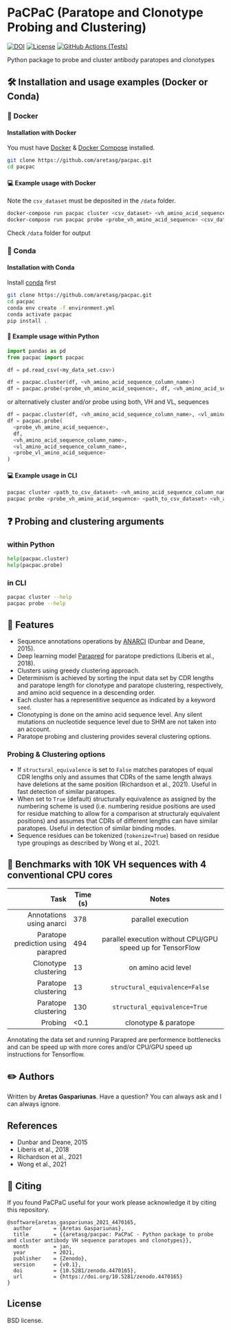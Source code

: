 # PaCPaC (Paratope and Clonotype Probing and Clustering)

[![DOI](https://zenodo.org/badge/DOI/10.5281/zenodo.4470165.svg)](https://doi.org/10.5281/zenodo.4470165)
[![License](https://img.shields.io/badge/License-BSD%203--Clause-blue.svg)](https://opensource.org/licenses/BSD-3-Clause)
[![GitHub Actions (Tests)](https://github.com/aretasg/pacpac/workflows/Tests/badge.svg)](https://github.com/aretasg/pacpac)

Python package to probe and cluster antibody paratopes and clonotypes

## :hammer_and_wrench: Installation and usage examples (Docker or Conda)
### :whale: Docker
#### Installation with Docker
You must have [Docker](https://docs.docker.com/get-docker/) & [Docker Compose](https://docs.docker.com/compose/install/) installed.
```bash
git clone https://github.com/aretasg/pacpac.git
cd pacpac
```
#### :computer: Example usage with Docker
Note the `csv_dataset` must be deposited in the `/data` folder.
```bash
docker-compose run pacpac cluster <csv_dataset> <vh_amino_acid_sequence_column_name>
docker-compose run pacpac probe <probe_vh_amino_acid_sequence> <csv_dataset> <vh_amino_acid_sequence_column_name>
```
Check `/data` folder for output
### :snake: Conda
#### Installation with Conda
Install [conda](https://docs.conda.io/en/latest/miniconda.html) first
```bash
git clone https://github.com/aretasg/pacpac.git
cd pacpac
conda env create -f environment.yml
conda activate pacpac
pip install .
```
#### :scroll: Example usage within Python
```python
import pandas as pd
from pacpac import pacpac

df = pd.read_csv(<my_data_set.csv>)

df = pacpac.cluster(df, <vh_amino_acid_sequence_column_name>)
df = pacpac.probe(<probe_vh_amino_acid_sequence>, df, <vh_amino_acid_sequence_column_name>)
```
or alternatively cluster and/or probe using both, VH and VL, sequences
```python
df = pacpac.cluster(df, <vh_amino_acid_sequence_column_name>, <vl_amino_acid_sequence_column_name>)
df = pacpac.probe(
  <probe_vh_amino_acid_sequence>,
  df,
  <vh_amino_acid_sequence_column_name>,
  <vl_amino_acid_sequence_column_name>,
  <probe_vl_amino_acid_sequence>
)
```
#### :computer: Example usage in CLI
```bash
pacpac cluster <path_to_csv_dataset> <vh_amino_acid_sequence_column_name>
pacpac probe <probe_vh_amino_acid_sequence> <path_to_csv_dataset> <vh_amino_acid_sequence_column_name>
```
## :question: Probing and clustering arguments
### within Python
```python
help(pacpac.cluster)
help(pacpac.probe)
```
### in CLI
```bash
pacpac cluster --help
pacpac probe --help
```

## :gem: Features
* Sequence annotations operations by [ANARCI](https://github.com/oxpig/ANARCI) (Dunbar and Deane, 2015).
* Deep learning model [Parapred](https://github.com/eliberis/parapred) for paratope predictions (Liberis et al., 2018).
* Clusters using greedy clustering approach.
* Determinism is achieved by sorting the input data set by CDR lengths and paratope length for clonotype and paratope clustering, respectively, and amino acid sequence in a descending order.
* Each cluster has a representitive sequence as indicated by a keyword `seed`.
* Clonotyping is done on the amino acid sequence level. Any silent mutations on nucleotide sequence level due to SHM are not taken into an account.
* Paratope probing and clustering provides several clustering options.

### Probing & Clustering options
* If `structural_equivalence` is set to `False` matches paratopes of equal CDR lengths only and assumes that CDRs of the same length always have deletions at the same position (Richardson et al., 2021). Useful in fast detection of similar paratopes.
* When set to `True` (default) structurally equivalence as assigned by the numbering scheme is used (i.e. numbering residue positions are used for residue matching to allow for a comparison at structuraly equivalent positions) and assumes that CDRs of different lengths can have similar paratopes. Useful in detection of similar binding modes.
* Sequence residues can be tokenized (`tokenize=True`) based on residue type groupings as described by Wong et al., 2021.

## :checkered_flag: Benchmarks with 10K VH sequences with 4 conventional CPU cores
| Task | Time (s) | Notes |
| -----------: | ----------------- | :----------: |
| Annotations using anarci | 378 | parallel execution |
| Paratope prediction using parapred | 494 | parallel execution without CPU/GPU speed up for TensorFlow |
| Clonotype clustering | 13 | on amino acid level |
| Paratope clustering | 13 | `structural_equivalence=False` |
| Paratope clustering | 130 | `structural_equivalence=True` |
| Probing | <0.1 | clonotype & paratope |

Annotating the data set and running Parapred are performence bottlenecks and can be speed up with more cores and/or CPU/GPU speed up instructions for Tensorflow.

## :pencil2: Authors
Written by **Aretas Gaspariunas**. Have a question? You can always ask and I can always ignore.

## References
- Dunbar and Deane, 2015
- Liberis et al., 2018
- Richardson et al., 2021
- Wong et al., 2021

## :apple: Citing
If you found PaCPaC useful for your work please acknowledge it by citing this repository.
```
@software{aretas_gaspariunas_2021_4470165,
  author       = {Aretas Gaspariunas},
  title        = {{aretasg/pacpac: PaCPaC - Python package to probe and cluster antibody VH sequence paratopes and clonotypes}},
  month        = jan,
  year         = 2021,
  publisher    = {Zenodo},
  version      = {v0.1},
  doi          = {10.5281/zenodo.4470165},
  url          = {https://doi.org/10.5281/zenodo.4470165}
}
```

## License
BSD license.
